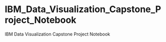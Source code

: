# IBM_Data_Visualization_Capstone_Project_Notebook
IBM Data Visualization Capstone Project Notebook
